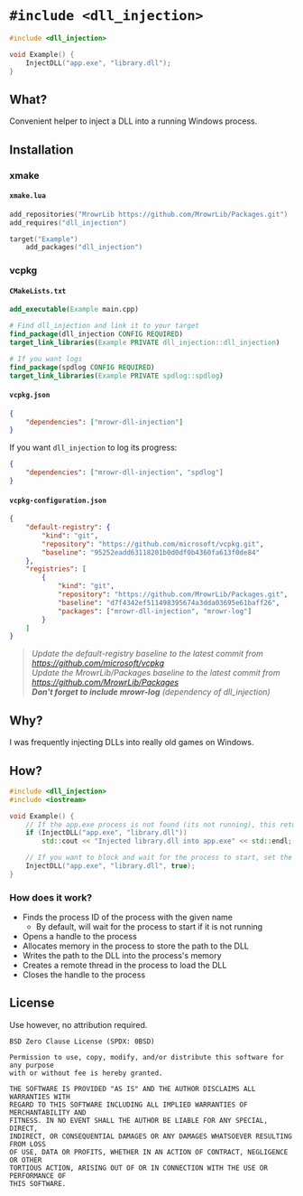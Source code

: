 # `#include <dll_injection>`

```cpp
#include <dll_injection>

void Example() {
    InjectDLL("app.exe", "library.dll");
}
```

## What?

Convenient helper to inject a DLL into a running Windows process.

## Installation

### xmake

#### `xmake.lua`

```lua
add_repositories("MrowrLib https://github.com/MrowrLib/Packages.git")
add_requires("dll_injection")

target("Example")
    add_packages("dll_injection")
```

### vcpkg

#### `CMakeLists.txt`

```cmake
add_executable(Example main.cpp)

# Find dll_injection and link it to your target
find_package(dll_injection CONFIG REQUIRED)
target_link_libraries(Example PRIVATE dll_injection::dll_injection)

# If you want logs
find_package(spdlog CONFIG REQUIRED)
target_link_libraries(Example PRIVATE spdlog::spdlog)
```

#### `vcpkg.json`

```json
{
    "dependencies": ["mrowr-dll-injection"]
}
```

If you want `dll_injection` to log its progress:

```json
{
    "dependencies": ["mrowr-dll-injection", "spdlog"]
}
```

#### `vcpkg-configuration.json`

```json
{
    "default-registry": {
        "kind": "git",
        "repository": "https://github.com/microsoft/vcpkg.git",
        "baseline": "95252eadd63118201b0d0df0b4360fa613f0de84"
    },
    "registries": [
        {
            "kind": "git",
            "repository": "https://github.com/MrowrLib/Packages.git",
            "baseline": "d7f4342ef511498395674a3dda03695e61baff26",
            "packages": ["mrowr-dll-injection", "mrowr-log"]
        }
    ]
}
```

> _Update the default-registry baseline to the latest commit from https://github.com/microsoft/vcpkg_  
> _Update the MrowrLib/Packages baseline to the latest commit from https://github.com/MrowrLib/Packages_  
> _**Don't forget to include mrowr-log** (dependency of dll_injection)_

## Why?

I was frequently injecting DLLs into really old games on Windows.

## How?

```cpp
#include <dll_injection>
#include <iostream>

void Example() {
    // If the app.exe process is not found (its not running), this returns false immediately:
    if (InjectDLL("app.exe", "library.dll"))
        std::cout << "Injected library.dll into app.exe" << std::endl;

    // If you want to block and wait for the process to start, set the wait parameter to true:
    InjectDLL("app.exe", "library.dll", true);
}
```

### How does it work?

- Finds the process ID of the process with the given name
  - By default, will wait for the process to start if it is not running
- Opens a handle to the process
- Allocates memory in the process to store the path to the DLL
- Writes the path to the DLL into the process's memory
- Creates a remote thread in the process to load the DLL
- Closes the handle to the process

## License

Use however, no attribution required.

```
BSD Zero Clause License (SPDX: 0BSD)

Permission to use, copy, modify, and/or distribute this software for any purpose
with or without fee is hereby granted.

THE SOFTWARE IS PROVIDED "AS IS" AND THE AUTHOR DISCLAIMS ALL WARRANTIES WITH
REGARD TO THIS SOFTWARE INCLUDING ALL IMPLIED WARRANTIES OF MERCHANTABILITY AND
FITNESS. IN NO EVENT SHALL THE AUTHOR BE LIABLE FOR ANY SPECIAL, DIRECT,
INDIRECT, OR CONSEQUENTIAL DAMAGES OR ANY DAMAGES WHATSOEVER RESULTING FROM LOSS
OF USE, DATA OR PROFITS, WHETHER IN AN ACTION OF CONTRACT, NEGLIGENCE OR OTHER
TORTIOUS ACTION, ARISING OUT OF OR IN CONNECTION WITH THE USE OR PERFORMANCE OF
THIS SOFTWARE.
```
